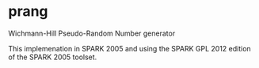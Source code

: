 # prang
Wichmann-Hill Pseudo-Random Number generator

This implemenation in SPARK 2005 and using the SPARK GPL 2012 edition of the SPARK 2005 toolset.
